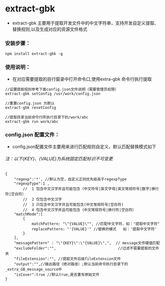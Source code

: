 # extract-gbk
* extract-gbk 主要用于提取开发文件中的中文字符串，支持开发自定义提取、替换规则,以及生成对应的资源文件格式

### **安装步骤：**
````
npm install extract-gbk -g
````
### **使用说明：**
* 在对应需要提取的目行窗录中打开命令口,使用extra-gbk 命令行执行提取
```
//设置提取规则参考下面config.json文件说明（需要管理员权限）
extract-gbk setConfig /usr/work/config.json
 
//重置config.json 为默认
extract-gbk resetConfig

//提取目录当前命令行所执行目录下的/work/abc
extract-gbk run work/abc
```

### **config.json 配置文件：**
* config.json配置文件主要用来进行匹配规则自定义，默认匹配替换模式如下
###### 注：以下{KEY}、{VALUE}为系统固定匹配标识不可变更
```
{
    "regexp":'*', //默认为空，自定义正则优先级高于regexpType
    "regexpType":1 ,
        //  1 包含中文汉字并且可能包含（中文符号|英文字母|英文常规符号|数字|换行符|空白符）
        //  2 仅包含中文汉字
        //  3 只包含中文汉字并且可能包含(中文常规符号|空白符)
        //  4 包含中文汉字并且可能包含（中文常规符号|换行符|空白符）
    "matchMode":[
        {
            matchPattern: "\"{VALUE}\"", //匹配中文字符，如："提取中文字符"
            replacePattern: "'{VALUE}'" //替换的模式   如：'提取中文字符'
        }
    ],
    "messagePattern" : "\"{KEY}\":\"{VALUE}\",",  // message文件键值匹配
    "excludeFolder":"",                            //过滤不需要提取的文件夹
    "fileExtension":"", //提取文件后缀fileExtension文件
    "output":"",//输出路径（绝对路径）;默认当前命令执行目录下的_extra_GB_message_source中
    "isCover":true //默认true,是否重写原始文件
}
```

